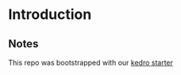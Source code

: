 # Introduction

## Notes

This repo was bootstrapped with our [kedro starter](https://gitlab.fr.idmog.com/squad-2/fieldbox-kedro-starter)
